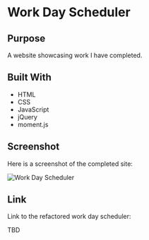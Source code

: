 # Work Day Scheduler 

## Purpose
A website showcasing work I have completed.

## Built With
* HTML
* CSS
* JavaScript
* jQuery
* moment.js

## Screenshot
Here is a screenshot of the completed site:

![Work Day Scheduler](/assets/images/portfolio-of-work.png)

## Link
Link to the refactored work day scheduler:

TBD


